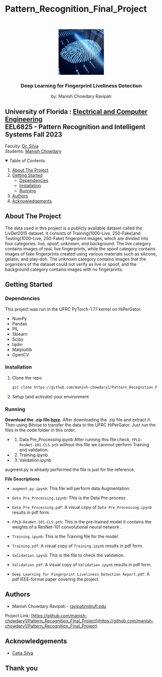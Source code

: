 # Pattern_Recognition_Final_Project


<!-- PROJECT LOGO -->
<br />
<p align="center">
  <img src="sample_img.jpg" alt="Logo" width="150" height="150">

  <h3 align="center">Deep Learning for Fingerprint Liveliness Detection</h3>
  <p align="center">
    by: Manish Chowdary Ravipati
  </p>
</p>

## University of Florida : [Electrical and Computer Engineering](https://www.ece.ufl.edu/)<br />EEL6825 - Pattern Recognition and Intelligent Systems Fall 2023
Faculty: [Dr. Silva](https://www.ece.ufl.edu/people/faculty/catia-silva/) <br />
Students: [Manish Chowdary ](https://www.linkedin.com/in/manishcr/) <br />



<!-- TABLE OF CONTENTS -->
<details open="open">
  <summary>Table of Contents</summary>
  <ol>
    <li>
      <a href="#about-the-project">About The Project</a>
    </li>
    <li>
      <a href="#getting-started">Getting Started</a>
      <ul>
        <li><a href="#dependencies">Dependencies</a></li>
        <li><a href="#installation">Installation</a></li>
        <li><a href="#running">Running</a></li>
      </ul>
    </li>
    <li><a href="#authors">Authors</a></li>
    <li><a href="#acknowledgements">Acknowledgements</a></li>
  </ol>
</details>



<!-- ABOUT THE PROJECT -->
## About The Project

The data used in this project is a publicly available dataset called the LivDet2015 dataset. It consists of Training(1000-Live, 250-Fake)and Testing(1000-Live, 250-Fake) fingerprint images, which are divided into four categories: live, spoof, unknown, and background. The live category contains images of real, live fingerprints, while the spoof category contains images of fake fingerprints created using various materials such as silicone, gelatin, and play-doh. The unknown category contains images that the organizers of the dataset could not verify as live or spoof, and the background category contains images with no fingerprints.

<!-- GETTING STARTED -->
## Getting Started

### Dependencies
This project was run in the UFRC PyTorch-1.7.1 kernel on HiPerGator.

* NumPy 
* Pandas 
* PIL
* Sklearn 
* Scipy 
* tqdm
* Matplotlib 
* OpenCV 



### Installation

1. Clone the repo
   ```sh
   git clone https://github.com/manish-chowdary1/Pattern_Recognition_Final_Project.git
   ```
2. Setup (and activate) your environment

### Running

**Download the .zip file [here](https://drive.google.com/drive/folders/1pZBJvUDaAFHgfmSeHPimGXPEoxtSFL6Z?usp=sharing).**
After downloading the .zip file and extract it. Then using Bitvise to transfer the data to the UFRC HiPerGator. Just run the files in the code folder in this order.
* 1) Data Pre_Processing.ipynb
After running this file check, ```FPLD-ResNet-101-CLS.pth``` without this file we cannnot perform Training and validation.
* 2) Training.ipynb
* 3) Validation.ipynb

augment.py is already performed the file is just for the reference.


**File Descriptions**
* ```augment.py.ipynb```: This file will perform data Augmentation.
* ```Data Pre_Processing.ipynb```: This is the Data Pre-process .
* ```Data Pre_Processing.pdf```: A visual copy of ```Data Pre_Processing.ipynb``` results in pdf form.
* ```FPLD-ResNet-101-CLS.pth```: This is the pre-trained model it contains the weights of a ResNet-101 convolutional neural network .
* ```Training.ipynb```: This is the Training file for the model. 
* ```Training.pdf```: A visual copy of ```Training.ipynb``` results in pdf form.

* ```Validation.ipynb```: This is the file to check the validation.
* ```Validation.pdf```: A visual copy of ```Validation.ipynb``` results in pdf form.
* ```Deep Learning for Fingerprint Liveliness Detection Report.pdf```: A pdf IEEE-format paper covering the project.

<!-- Authors -->
## Authors

* Manish Chowdary Ravipati - ravipatim@ufl.edu

Project Link: [https://github.com/manish-chowdary1/Pattern_Recognition_Final_Project](https://github.com/manish-chowdary1/Pattern_Recognition_Final_Project)


<!-- ACKNOWLEDGEMENTS -->
## Acknowledgements

* [Catia Silva](https://faculty.eng.ufl.edu/catia-silva/)

## Thank you

